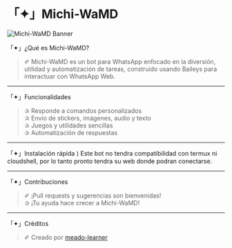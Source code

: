 # 「✦」Michi-WaMD

![Michi-WaMD Banner](https://media.giphy.com/media/JIX9t2j0ZTN9S/giphy.gif)

「✦」¿Qué es Michi-WaMD?  
> ✐ Michi-WaMD es un bot para WhatsApp enfocado en la diversión, utilidad y automatización de tareas, construido usando Baileys para interactuar con WhatsApp Web.

---

「✦」Funcionalidades

> ✰ Responde a comandos personalizados  
> ✰ Envío de stickers, imágenes, audio y texto  
> ✰ Juegos y utilidades sencillas  
> ✰ Automatización de respuestas

---

「✦」Instalación rápida
⟩ Este bot no tendra compatibilidad con termux ni cloudshell, por lo tanto pronto tendra su web donde podran conectarse.

---

「✦」Contribuciones

> ✐ ¡Pull requests y sugerencias son bienvenidas!  
> ✰ ¡Tu ayuda hace crecer a Michi-WaMD!

---

「✦」Créditos

> ✐ Creado por [meado-learner](https://github.com/meado-learner)

